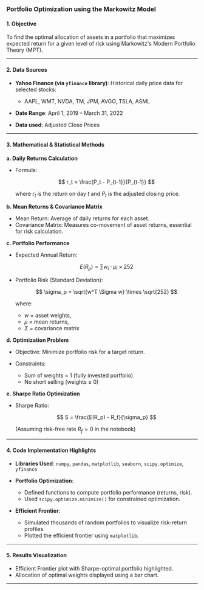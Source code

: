 ### **Portfolio Optimization using the Markowitz Model**

#### **1. Objective**

To find the optimal allocation of assets in a portfolio that maximizes expected return for a given level of risk using Markowitz's Modern Portfolio Theory (MPT).

---

#### **2. Data Sources**

* **Yahoo Finance (via `yfinance` library)**: Historical daily price data for selected stocks:

  * AAPL, WMT, NVDA, TM, JPM, AVGO, TSLA, ASML
* **Date Range**: April 1, 2019 – March 31, 2022
* **Data used**: Adjusted Close Prices

---

#### **3. Mathematical & Statistical Methods**

**a. Daily Returns Calculation**

* Formula:

  $$
  r_t = \frac{P_t - P_{t-1}}{P_{t-1}}
  $$

  where $r_t$ is the return on day $t$ and $P_t$ is the adjusted closing price.

**b. Mean Returns & Covariance Matrix**

* Mean Return: Average of daily returns for each asset.
* Covariance Matrix: Measures co-movement of asset returns, essential for risk calculation.

**c. Portfolio Performance**

* Expected Annual Return:

  $$
  E(R_p) = \sum w_i \cdot \mu_i \times 252
  $$
* Portfolio Risk (Standard Deviation):

  $$
  \sigma_p = \sqrt{w^T \Sigma w} \times \sqrt{252}
  $$

  where:

  * $w$ = asset weights,
  * $\mu$ = mean returns,
  * $\Sigma$ = covariance matrix

**d. Optimization Problem**

* Objective: Minimize portfolio risk for a target return.
* Constraints:

  * Sum of weights = 1 (fully invested portfolio)
  * No short selling (weights ≥ 0)

**e. Sharpe Ratio Optimization**

* Sharpe Ratio:

  $$
  S = \frac{E(R_p) - R_f}{\sigma_p}
  $$

  (Assuming risk-free rate $R_f = 0$ in the notebook)

---

#### **4. Code Implementation Highlights**

* **Libraries Used**: `numpy`, `pandas`, `matplotlib`, `seaborn`, `scipy.optimize`, `yfinance`
* **Portfolio Optimization**:

  * Defined functions to compute portfolio performance (returns, risk).
  * Used `scipy.optimize.minimize()` for constrained optimization.
* **Efficient Frontier**:

  * Simulated thousands of random portfolios to visualize risk-return profiles.
  * Plotted the efficient frontier using `matplotlib`.

---

#### **5. Results Visualization**

* Efficient Frontier plot with Sharpe-optimal portfolio highlighted.
* Allocation of optimal weights displayed using a bar chart.

---

